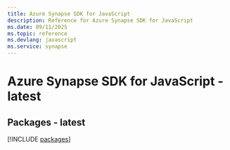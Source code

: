```yaml
---
title: Azure Synapse SDK for JavaScript
description: Reference for Azure Synapse SDK for JavaScript
ms.date: 09/11/2025
ms.topic: reference
ms.devlang: javascript
ms.service: synapse
---
```

# Azure Synapse SDK for JavaScript - latest
## Packages - latest
[!INCLUDE [packages](synapse-index.md)]